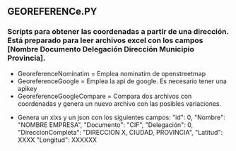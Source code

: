 ## GEOREFERENCe.PY


### Scripts para obtener las coordenadas a partir de una dirección. Está preparado para leer archivos excel con los campos [Nombre Documento Delegación Dirección Municipio Provincia].

* GeoreferenceNominatim = Emplea nominatim de openstreetmap
* GeoreferenceGoogle = Emplea la api de google. Es necesario tener una apikey
* GeoreferenceGoogleCompare = Compara dos archivos con coordenadas y genera un nuevo archivo con las posibles variaciones.

- Genera un xlxs y un json con los siguientes campos: 
        "id": 0,
        "Nombre": "NOMBRE EMPRESA",
        "Documento": "CIF",
        "Delegación": 0,
        "DireccionCompleta": "DIRECCION X, CIUDAD, PROVINCIA",
        "Latitud": XXXX
        "Longitud": XXXXXX

        
